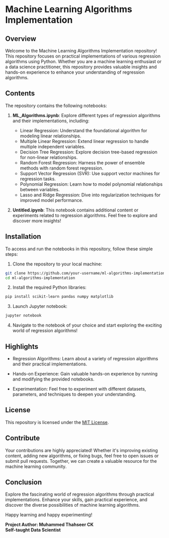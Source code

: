 # Machine Learning Algorithms Implementation

## Overview

Welcome to the Machine Learning Algorithms Implementation repository! This repository focuses on practical implementations of various regression algorithms using Python. Whether you are a machine learning enthusiast or a data science practitioner, this repository provides valuable insights and hands-on experience to enhance your understanding of regression algorithms.

## Contents

The repository contains the following notebooks:

1. **ML_Algorithms.ipynb**: Explore different types of regression algorithms and their implementations, including:
   - Linear Regression: Understand the foundational algorithm for modeling linear relationships.
   - Multiple Linear Regression: Extend linear regression to handle multiple independent variables.
   - Decision Tree Regression: Explore decision tree-based regression for non-linear relationships.
   - Random Forest Regression: Harness the power of ensemble methods with random forest regression.
   - Support Vector Regression (SVR): Use support vector machines for regression tasks.
   - Polynomial Regression: Learn how to model polynomial relationships between variables.
   - Lasso and Ridge Regression: Dive into regularization techniques for improved model performance.

2. **Untitled.ipynb**: This notebook contains additional content or experiments related to regression algorithms. Feel free to explore and discover more insights!

## Installation

To access and run the notebooks in this repository, follow these simple steps:

1. Clone the repository to your local machine:

```bash
git clone https://github.com/your-username/ml-algorithms-implementation.git
cd ml-algorithms-implementation
```

2. Install the required Python libraries:

```bash
pip install scikit-learn pandas numpy matplotlib
```

3. Launch Jupyter notebook:

```bash
jupyter notebook
```

4. Navigate to the notebook of your choice and start exploring the exciting world of regression algorithms!

## Highlights

- Regression Algorithms: Learn about a variety of regression algorithms and their practical implementations.

- Hands-on Experience: Gain valuable hands-on experience by running and modifying the provided notebooks.

- Experimentation: Feel free to experiment with different datasets, parameters, and techniques to deepen your understanding.

## License

This repository is licensed under the [MIT License](https://opensource.org/licenses/MIT).

## Contribute

Your contributions are highly appreciated! Whether it's improving existing content, adding new algorithms, or fixing bugs, feel free to open issues or submit pull requests. Together, we can create a valuable resource for the machine learning community.

## Conclusion

Explore the fascinating world of regression algorithms through practical implementations. Enhance your skills, gain practical experience, and discover the diverse possibilities of machine learning algorithms.

Happy learning and happy experimenting!

**Project Author: Muhammed Thahseer CK**  
**Self-taught Data Scientist**
